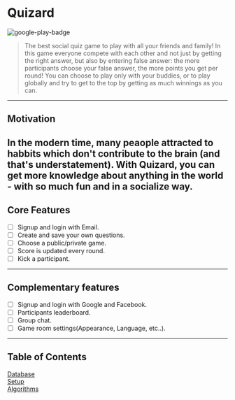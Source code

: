 # Quizard
![google-play-badge](https://user-images.githubusercontent.com/48889397/175995697-1bcdfc64-989e-44b8-8dc3-bad4dde8d676.png)

> The best social quiz game to play with all your friends and family! In this game everyone compete with each other and not just by getting the right answer, but also by entering false answer: the more participants choose your false answer, the more points you get per round! You can choose to play only with your buddies, or to play globally and try to get to the top by getting as much winnings as you can.
---
## Motivation

In the modern time, many peaople attracted to habbits which don't contribute to the brain (and that's understatement). With Quizard, you can get more knowledge about anything in the world - with so much fun and in a socialize way.
---
## Core Features

* [ ] Signup and login with Email.
* [ ] Create and save your own questions.
* [ ] Choose a public/private game.
* [ ] Score is updated every round.
* [ ] Kick a participant.
---
## Complementary features

* [ ] Signup and login with Google and Facebook.
* [ ] Participants leaderboard.
* [ ] Group chat.
* [ ] Game room settings(Appearance, Language, etc..).
----
## Table of Contents 
[ Database ](https://github.com/Technion236272/2022b-Quizard/blob/develop/docs/database.md)<br>
[ Setup ](https://github.com/Technion236272/2022b-Quizard/blob/develop/docs/setup.md)<br>
[ Algorithms ](https://github.com/Technion236272/2022b-Quizard/blob/develop/docs/algorithms.md)
